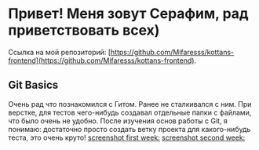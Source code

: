 # Привет! Меня зовут Серафим, рад приветствовать всех)
Ссылка на мой репозиторий: [https://github.com/Mifaresss/kottans-frontend](https://github.com/Mifaresss/kottans-frontend).

## Git Basics
Очень рад что познакомился с Гитом. Ранее не сталкивался с ним. При верстке, для тестов чего-нибудь создавал отдельные папки с файлами, что было очень не удобно. После изучения основ работы с Git, я понимаю: достаточно просто создать ветку проекта для какого-нибудь теста, это очень круто!
[screenshot first week:](https://skr.sh/sFDuALBDqMr)
[screenshot second week:](https://skr.sh/sFDHYLHtKcJ)

